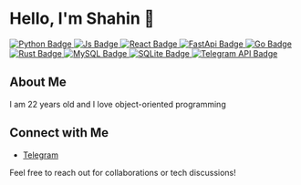 <h1>Hello, I'm Shahin 👋</h1>

<p>
  <a href="https://github.com//Nuoqte">
    <img src="https://img.shields.io/badge/Python-3776AB?style=flat&logo=python&logoColor=white" alt="Python Badge"/>
  </a>
  <a href="https://github.com/Nuoqte">
    <img src="https://img.shields.io/badge/JavaScript-ffd30b?style=flat&logo=javascript&logoColor=black" alt="Js Badge"/>
  </a>
  <a href="https://github.com/Nuoqte">
    <img src="https://img.shields.io/badge/React-4c525c?style=flat&logo=react&logoColor=24e9f3" alt="React Badge"/>
  </a>
  <a href="https://github.com/Nuoqte">
    <img src="https://img.shields.io/badge/FastApi-4c525c?style=flat&logo=fastapi&logoColor=24e9f3" alt="FastApi Badge"/>
  </a>
  <a href="https://github.com/Nuoqte">
    <img src="https://img.shields.io/badge/Go-4c525c?style=flat&logo=go&logoColor=24e9f3" alt="Go Badge"/>
  </a>
  <a href="https://github.com//Nuoqte">
    <img src="https://img.shields.io/badge/Rust-000000?style=flat&logo=rust&logoColor=white" alt="Rust Badge"/>
  </a>
  <a href="https://github.com//Nuoqte">
    <img src="https://img.shields.io/badge/MySQL-4479A1?style=flat&logo=mysql&logoColor=white" alt="MySQL Badge"/>
  </a>
  <a href="https://github.com//Nuoqte">
    <img src="https://img.shields.io/badge/SQLite-003B57?style=flat&logo=sqlite&logoColor=white" alt="SQLite Badge"/>
  </a>
  <a href="https://github.com//Nuoqte">
    <img src="https://img.shields.io/badge/Telegram_API-2CA5E0?style=flat&logo=telegram&logoColor=white" alt="Telegram API Badge"/>
  </a>
</p>

<h2>About Me</h2>
<p>I am 22 years old and I love object-oriented programming</p>


<h2>Connect with Me</h2>
<ul>
  <li><a href="https://t.me/psrZesht">Telegram</a></li>
    </ul>

<p>Feel free to reach out for collaborations or tech discussions!</p>

